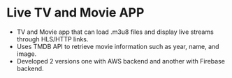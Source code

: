 # Live TV and Movie APP

- TV and Movie app that can load .m3u8 files and display live streams through HLS/HTTP links. 
- Uses TMDB API to retrieve movie information such as year, name, and image. 
- Developed 2 versions one with AWS backend and another with Firebase backend.
